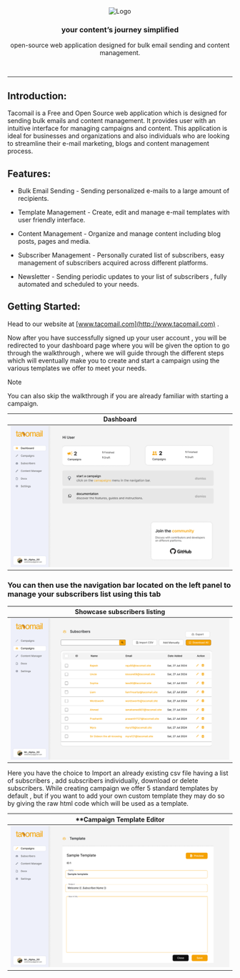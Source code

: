 <div align="center">
  <img src="https://github.com/NotMugil/tacomail/blob/b14a0aa475c2c6052915e1107a72fc2d9bdbc946/attachments/tacomail.svg" width="500" alt="Logo"/><br/>
  <h3>your content’s journey simplified</h3>
  <p>open-source web application designed for bulk email sending and content management.
<!--   <p align="center"><a href="">s</a> · <a href="">d</a> · <a href="">a</a></p> 	 -->
</div>
<br />

---

## Introduction:

Tacomail is a Free and Open Source web application which is designed for sending bulk emails and content management. It provides user with an intuitive interface for managing campaigns and content. This application is ideal for businesses and organizations and also individuals who are looking to streamline their e-mail marketing, blogs and content management process.

## Features:

*   Bulk Email Sending - Sending personalized e-mails to a large amount of recipients.
    
*   Template Management - Create, edit and manage e-mail templates with user friendly interface.
    
*   Content Management - Organize and manage content including blog posts, pages and media.
    
*   Subscriber Management - Personally curated list of subscribers, easy management of subscribers acquired across different platforms.
    
*   Newsletter - Sending periodic updates to your list of subscribers , fully automated and scheduled to your needs.
    

## Getting Started:

Head to our website at [www.tacomail.com](http://www.tacomail.com) .

Now after you have successfully signed up your user account , you will be redirected to your dashboard page where you will be given the option to go through the walkthrough , where we will guide through the different steps which will eventually make you to create and start a campaign using the various templates we offer to meet your needs.

  > [!NOTE]
  > You can also skip the walkthrough if you are already familiar with starting a campaign.

| **Dashboard**                                                       |
| --------------------------------------------------------------------|
| ![Subscribers Desktop.png](./attachments/Subscribers_Desktop_1.png) |

### You can then use the navigation bar located on the left panel to manage your subscribers list using this tab
| **Showcase subscribers listing**                                                    |
| ------------------------------------------------------------------------------------|
|![Listing Subscribers Desktop 1.png](./attachments/Listing_Subscribers_Desktop_1.png)|

Here you have the choice to Import an already existing csv file having a list of subscribers , add subscribers individually, download or delete subscribers. While creating campaign we offer 5 standard templates by default , but if you want to add your own custom template they may do so by giving the raw html code which will be used as a template.

| **Campaign Template Editor                                            | 
| --------------------------------------------------------------------- |
| ![Subscribers Desktop 2.png](./attachments/Subscribers_Desktop_2.png) |
